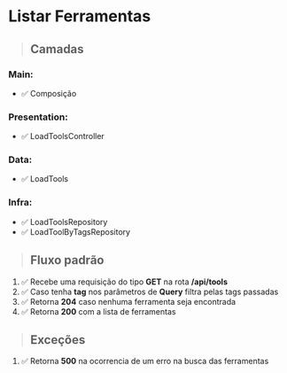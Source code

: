 # **Listar Ferramentas**

> ## Camadas
### Main:
- ✅ Composição

### Presentation:
- ✅ LoadToolsController

### Data:
- ✅ LoadTools

### Infra:
- ✅ LoadToolsRepository
- ✅ LoadToolByTagsRepository

> ## Fluxo padrão
1. ✅ Recebe uma requisição do tipo **GET** na rota **/api/tools**
1. ✅ Caso tenha **tag** nos parâmetros de **Query** filtra pelas tags passadas
1. ✅ Retorna **204** caso nenhuma ferramenta seja encontrada
1. ✅ Retorna **200** com a lista de ferramentas

> ## Exceções
1. ✅ Retorna **500** na ocorrencia de um erro na busca das ferramentas